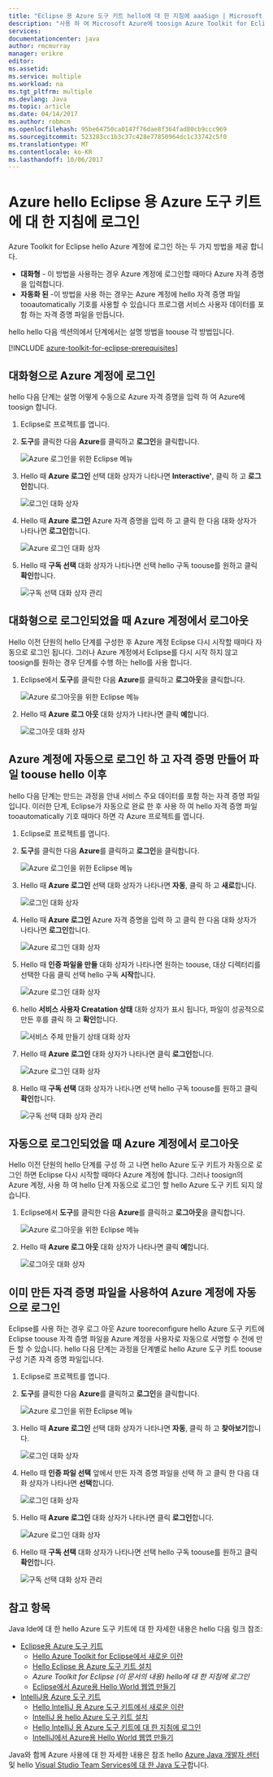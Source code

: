 ```yaml
---
title: "Eclipse 용 Azure 도구 키트 hello에 대 한 지침에 aaaSign | Microsoft Docs"
description: "사용 하 여 Microsoft Azure에 toosign Azure Toolkit for Eclipse hello 하는 방법에 대해 알아봅니다."
services: 
documentationcenter: java
author: rmcmurray
manager: erikre
editor: 
ms.assetid: 
ms.service: multiple
ms.workload: na
ms.tgt_pltfrm: multiple
ms.devlang: Java
ms.topic: article
ms.date: 04/14/2017
ms.author: robmcm
ms.openlocfilehash: 95be64750ca0147f76dae8f364fad80cb9ccc969
ms.sourcegitcommit: 523283cc1b3c37c428e77850964dc1c33742c5f0
ms.translationtype: MT
ms.contentlocale: ko-KR
ms.lasthandoff: 10/06/2017
---
```

# <a name="azure-sign-in-instructions-for-hello-azure-toolkit-for-eclipse"></a>Azure hello Eclipse 용 Azure 도구 키트에 대 한 지침에 로그인

Azure Toolkit for Eclipse hello Azure 계정에 로그인 하는 두 가지 방법을 제공 합니다.

  * **대화형** - 이 방법을 사용하는 경우 Azure 계정에 로그인할 때마다 Azure 자격 증명을 입력합니다.
  * **자동화 된** -이 방법을 사용 하는 경우는 Azure 계정에 hello 자격 증명 파일 tooautomatically 기호를 사용할 수 있습니다 프로그램 서비스 사용자 데이터를 포함 하는 자격 증명 파일을 만듭니다.

hello hello 다음 섹션의에서 단계에서는 설명 방법을 toouse 각 방법입니다.

[!INCLUDE [azure-toolkit-for-eclipse-prerequisites](../includes/azure-toolkit-for-eclipse-prerequisites.md)]

## <a name="signing-into-your-azure-account-interactively"></a>대화형으로 Azure 계정에 로그인

hello 다음 단계는 설명 어떻게 수동으로 Azure 자격 증명을 입력 하 여 Azure에 toosign 합니다.

1. Eclipse로 프로젝트를 엽니다.

1. **도구**를 클릭한 다음 **Azure**를 클릭하고 **로그인**을 클릭합니다.

   ![Azure 로그인을 위한 Eclipse 메뉴][I01]

1. Hello 때 **Azure 로그인** 선택 대화 상자가 나타나면 **Interactive'**, 클릭 하 고 **로그인**합니다.

   ![로그인 대화 상자][I02]

1. Hello 때 **Azure 로그인** Azure 자격 증명을 입력 하 고 클릭 한 다음 대화 상자가 나타나면 **로그인**합니다.

   ![Azure 로그인 대화 상자][I03]

1. Hello 때 **구독 선택** 대화 상자가 나타나면 선택 hello 구독 toouse를 원하고 클릭 **확인**합니다.

   ![구독 선택 대화 상자 관리][I04]

## <a name="signing-out-of-your-azure-account-when-you-signed-in-interactively"></a>대화형으로 로그인되었을 때 Azure 계정에서 로그아웃

Hello 이전 단원의 hello 단계를 구성한 후 Azure 계정 Eclipse 다시 시작할 때마다 자동으로 로그인 됩니다. 그러나 Azure 계정에서 Eclipse를 다시 시작 하지 않고 toosign를 원하는 경우 단계를 수행 하는 hello를 사용 합니다.

1. Eclipse에서 **도구**를 클릭한 다음 **Azure**를 클릭하고 **로그아웃**을 클릭합니다.

   ![Azure 로그아웃을 위한 Eclipse 메뉴][L01]

1. Hello 때 **Azure 로그 아웃** 대화 상자가 나타나면 클릭 **예**합니다.

   ![로그아웃 대화 상자][L02]

## <a name="signing-into-your-azure-account-automatically-and-creating-a-credentials-file-toouse-in-hello-future"></a>Azure 계정에 자동으로 로그인 하 고 자격 증명 만들어 파일 toouse hello 이후

hello 다음 단계는 만드는 과정을 안내 서비스 주요 데이터를 포함 하는 자격 증명 파일입니다. 이러한 단계, Eclipse가 자동으로 완료 한 후 사용 하 여 hello 자격 증명 파일 tooautomatically 기호 때마다 하면 각 Azure 프로젝트를 엽니다.

1. Eclipse로 프로젝트를 엽니다.

1. **도구**를 클릭한 다음 **Azure**를 클릭하고 **로그인**을 클릭합니다.

   ![Azure 로그인을 위한 Eclipse 메뉴][A01]

1. Hello 때 **Azure 로그인** 선택 대화 상자가 나타나면 **자동**, 클릭 하 고 **새로**합니다.

   ![로그인 대화 상자][A02]

1. Hello 때 **Azure 로그인** Azure 자격 증명을 입력 하 고 클릭 한 다음 대화 상자가 나타나면 **로그인**합니다.

   ![Azure 로그인 대화 상자][A03]

1. Hello 때 **인증 파일을 만들** 대화 상자가 나타나면 원하는 toouse, 대상 디렉터리를 선택한 다음 클릭 선택 hello 구독 **시작**합니다.

   ![Azure 로그인 대화 상자][A04]

1. hello **서비스 사용자 Creatation 상태** 대화 상자가 표시 됩니다, 파일이 성공적으로 만든 후를 클릭 하 고 **확인**합니다.

   ![서비스 주체 만들기 상태 대화 상자][A05]

1. Hello 때 **Azure 로그인** 대화 상자가 나타나면 클릭 **로그인**합니다.

   ![Azure 로그인 대화 상자][A06]

1. Hello 때 **구독 선택** 대화 상자가 나타나면 선택 hello 구독 toouse를 원하고 클릭 **확인**합니다.

   ![구독 선택 대화 상자 관리][A07]

## <a name="signing-out-of-your-azure-account-when-you-signed-in-automatically"></a>자동으로 로그인되었을 때 Azure 계정에서 로그아웃

Hello 이전 단원의 hello 단계를 구성 하 고 나면 hello Azure 도구 키트가 자동으로 로그인 하면 Eclipse 다시 시작할 때마다 Azure 계정에 합니다. 그러나 toosign의 Azure 계정, 사용 하 여 hello 단계 자동으로 로그인 할 hello Azure 도구 키트 되지 않습니다.

1. Eclipse에서 **도구**를 클릭한 다음 **Azure**를 클릭하고 **로그아웃**을 클릭합니다.

   ![Azure 로그아웃을 위한 Eclipse 메뉴][L01]

1. Hello 때 **Azure 로그 아웃** 대화 상자가 나타나면 클릭 **예**합니다.

   ![로그아웃 대화 상자][L03]

## <a name="signing-into-your-azure-account-automatically-using-a-credentials-file-which-you-have-already-created"></a>이미 만든 자격 증명 파일을 사용하여 Azure 계정에 자동으로 로그인

Eclipse를 사용 하는 경우 로그 아웃 Azure tooreconfigure hello Azure 도구 키트에 Eclipse toouse 자격 증명 파일을 Azure 계정을 사용자로 자동으로 서명할 수 전에 만든 할 수 있습니다. hello 다음 단계는 과정을 단계별로 hello Azure 도구 키트 toouse 구성 기존 자격 증명 파일입니다.

1. Eclipse로 프로젝트를 엽니다.

1. **도구**를 클릭한 다음 **Azure**를 클릭하고 **로그인**을 클릭합니다.

   ![Azure 로그인을 위한 Eclipse 메뉴][A01]

1. Hello 때 **Azure 로그인** 선택 대화 상자가 나타나면 **자동**, 클릭 하 고 **찾아보기**합니다.

   ![로그인 대화 상자][A02]

1. Hello 때 **인증 파일 선택** 앞에서 만든 자격 증명 파일을 선택 하 고 클릭 한 다음 대화 상자가 나타나면 **선택**합니다.

   ![로그인 대화 상자][A08]

1. Hello 때 **Azure 로그인** 대화 상자가 나타나면 클릭 **로그인**합니다.

   ![Azure 로그인 대화 상자][A06]

1. Hello 때 **구독 선택** 대화 상자가 나타나면 선택 hello 구독 toouse를 원하고 클릭 **확인**합니다.

   ![구독 선택 대화 상자 관리][A07]

## <a name="see-also"></a>참고 항목
Java Ide에 대 한 hello Azure 도구 키트에 대 한 자세한 내용은 hello 다음 링크 참조:

* [Eclipse용 Azure 도구 키트]
  * [Hello Azure Toolkit for Eclipse에서 새로운 이란]
  * [Hello Eclipse 용 Azure 도구 키트 설치]
  * *Azure Toolkit for Eclipse (이 문서의 내용) hello에 대 한 지침에 로그인*
  * [Eclipse에서 Azure용 Hello World 웹앱 만들기]
* [IntelliJ용 Azure 도구 키트]
  * [Hello IntelliJ 용 Azure 도구 키트에서 새로운 이란]
  * [IntelliJ 용 hello Azure 도구 키트 설치]
  * [Hello IntelliJ 용 Azure 도구 키트에 대 한 지침에 로그인]
  * [IntelliJ에서 Azure용 Hello World 웹앱 만들기]

Java와 함께 Azure 사용에 대 한 자세한 내용은 참조 hello [Azure Java 개발자 센터] 및 hello [Visual Studio Team Services에 대 한 Java 도구]합니다.

<!-- URL List -->

[Eclipse용 Azure 도구 키트]: ./azure-toolkit-for-eclipse.md
[IntelliJ용 Azure 도구 키트]: ./azure-toolkit-for-intellij.md
[Eclipse에서 Azure용 Hello World 웹앱 만들기]: ./app-service-web/app-service-web-eclipse-create-hello-world-web-app.md
[IntelliJ에서 Azure용 Hello World 웹앱 만들기]: ./app-service-web/app-service-web-intellij-create-hello-world-web-app.md
[Hello Eclipse 용 Azure 도구 키트 설치]: ./azure-toolkit-for-eclipse-installation.md
[IntelliJ 용 hello Azure 도구 키트 설치]: ./azure-toolkit-for-intellij-installation.md
[Sign In Instructions for hello Azure Toolkit for Eclipse]: ./azure-toolkit-for-eclipse-sign-in-instructions.md
[Hello IntelliJ 용 Azure 도구 키트에 대 한 지침에 로그인]: ./azure-toolkit-for-intellij-sign-in-instructions.md
[Hello Azure Toolkit for Eclipse에서 새로운 이란]: ./azure-toolkit-for-eclipse-whats-new.md
[Hello IntelliJ 용 Azure 도구 키트에서 새로운 이란]: ./azure-toolkit-for-intellij-whats-new.md

[Azure Java 개발자 센터]: https://azure.microsoft.com/develop/java/
[Visual Studio Team Services에 대 한 Java 도구]: https://java.visualstudio.com/

<!-- IMG List -->

[I01]: ./media/azure-toolkit-for-eclipse-sign-in-instructions/I01.png
[I02]: ./media/azure-toolkit-for-eclipse-sign-in-instructions/I02.png
[I03]: ./media/azure-toolkit-for-eclipse-sign-in-instructions/I03.png
[I04]: ./media/azure-toolkit-for-eclipse-sign-in-instructions/I04.png

[A01]: ./media/azure-toolkit-for-eclipse-sign-in-instructions/A01.png
[A02]: ./media/azure-toolkit-for-eclipse-sign-in-instructions/A02.png
[A03]: ./media/azure-toolkit-for-eclipse-sign-in-instructions/A03.png
[A04]: ./media/azure-toolkit-for-eclipse-sign-in-instructions/A04.png
[A05]: ./media/azure-toolkit-for-eclipse-sign-in-instructions/A05.png
[A06]: ./media/azure-toolkit-for-eclipse-sign-in-instructions/A06.png
[A07]: ./media/azure-toolkit-for-eclipse-sign-in-instructions/A07.png
[A08]: ./media/azure-toolkit-for-eclipse-sign-in-instructions/A08.png

[L01]: ./media/azure-toolkit-for-eclipse-sign-in-instructions/L01.png
[L02]: ./media/azure-toolkit-for-eclipse-sign-in-instructions/L02.png
[L03]: ./media/azure-toolkit-for-eclipse-sign-in-instructions/L03.png
